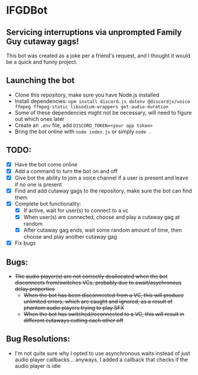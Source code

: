 # IFGDBot
## Servicing interruptions via unprompted Family Guy cutaway gags!
This bot was created as a joke per a friend's request, and I thought it would be a quick and funny project.

## Launching the bot
- Clone this repository, make sure you have Node.js installed
- Install dependencies: `npm install discord.js dotenv @discordjs/voice ffmpeg ffmpeg-static libsodium-wrappers get-audio-duration`
- Some of these dependencies might not be necessary, will need to figure out which ones later
- Create an `.env` file, add `DISCORD_TOKEN=<your app token>`
- Bring the bot online with `node index.js` or simply `node .`

## TODO:
- [x] Have the bot come online
- [x] Add a command to turn the bot on and off
- [x] Give bot the ability to join a voice channel if a user is present and leave if no one is present
- [x] Find and add cutaway gags to the repository, make sure the bot can find them
- [x] Complete bot functionality:
  - [x] If active, wait for user(s) to connect to a vc
  - [x] When user(s) are connected, choose and play a cutaway gag at random
  - [x] After cutaway gag ends, wait some random amount of time, then choose and play another cutaway gag
- [x] Fix bugs
  
## Bugs:
- ~~The audio player(s) are not correctly deallocated when the bot disconnects from/switches VCs, probably due to await/asychronous delay properties~~
  - ~~When the bot has been disconnected from a VC, this will produce unlimited errors, which are caught and ignored, as a result of phantom audio players trying to play SFX~~
  - ~~When the bot has switched/reconnected to a VC, this will result in different cutaways cutting each other off~~

## Bug Resolutions:
- I'm not quite sure why I opted to use asynchronous waits instead of just audio player callbacks... anyways, I added a callback that checks if the audio player is idle